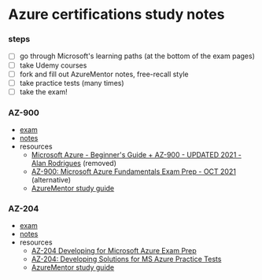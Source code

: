 # Azure certifications study notes

### steps
- [ ] go through Microsoft's learning paths (at the bottom of the exam pages)
- [ ] take Udemy courses
- [ ] fork and fill out AzureMentor notes, free-recall style
- [ ] take practice tests (many times)
- [ ] take the exam!

### AZ-900
- [exam](https://docs.microsoft.com/en-us/learn/certifications/exams/az-900)
- [notes](https://github.com/ruthrootz/azure-certifications-study-notes/blob/main/az-900)
- resources
    - [Microsoft Azure - Beginner's Guide + AZ-900 - UPDATED 2021 - Alan Rodrigues](https://www.udemy.com/course/microsoft-azure-beginners-guide/) (removed)
    - [AZ-900: Microsoft Azure Fundamentals Exam Prep - OCT 2021](https://www.udemy.com/course/az900-azure/) (alternative)
    - [AzureMentor study guide](https://github.com/AzureMentor/Azure-AZ-900-Study-Guide)

### AZ-204
- [exam](https://docs.microsoft.com/en-us/learn/certifications/azure-developer/)
- [notes](https://github.com/ruthrootz/azure-certifications-study-notes/blob/main/az-204)
- resources
    - [AZ-204 Developing for Microsoft Azure Exam Prep](https://www.udemy.com/course/70532-azure/)
    - [AZ-204: Developing Solutions for MS Azure Practice Tests](https://www.udemy.com/course/az-204-practice-tests/)
    - [AzureMentor study guide](https://github.com/AzureMentor/Azure-AZ-204-Study-Guide)
